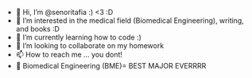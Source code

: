- 👋 Hi, I’m @senoritafia :) <3 :D
- 👀 I’m interested in the medical field (Biomedical Engineering), writing, and books :D
- 🌱 I’m currently learning how to code :)
- 💞️ I’m looking to collaborate on my homework
- 📫 How to reach me ... you dont!
- 💞️ Biomedical Engineering (BME)= BEST MAJOR EVERRRR

<!---
senoritafia/senoritafia is a ✨ special ✨ repository because its `README.md` (this file) appears on your GitHub profile.
You can click the Preview link to take a look at your changes.
--->
